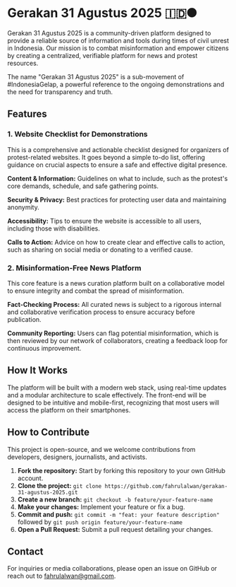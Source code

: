 # Gerakan 31 Agustus 2025 🇮🇩🌑

Gerakan 31 Agustus 2025 is a community-driven platform designed to provide a reliable source of information and tools during times of civil unrest in Indonesia. Our mission is to combat misinformation and empower citizens by creating a centralized, verifiable platform for news and protest resources.

The name "Gerakan 31 Agustus 2025" is a sub-movement of #IndonesiaGelap, a powerful reference to the ongoing demonstrations and the need for transparency and truth.

## Features

### 1. Website Checklist for Demonstrations
This is a comprehensive and actionable checklist designed for organizers of protest-related websites. It goes beyond a simple to-do list, offering guidance on crucial aspects to ensure a safe and effective digital presence.

**Content & Information:** Guidelines on what to include, such as the protest's core demands, schedule, and safe gathering points.

**Security & Privacy:** Best practices for protecting user data and maintaining anonymity.

**Accessibility:** Tips to ensure the website is accessible to all users, including those with disabilities.

**Calls to Action:** Advice on how to create clear and effective calls to action, such as sharing on social media or donating to a verified cause.

### 2. Misinformation-Free News Platform
This core feature is a news curation platform built on a collaborative model to ensure integrity and combat the spread of misinformation.

**Fact-Checking Process:** All curated news is subject to a rigorous internal and collaborative verification process to ensure accuracy before publication.

**Community Reporting:** Users can flag potential misinformation, which is then reviewed by our network of collaborators, creating a feedback loop for continuous improvement.

## How It Works

The platform will be built with a modern web stack, using real-time updates and a modular architecture to scale effectively. The front-end will be designed to be intuitive and mobile-first, recognizing that most users will access the platform on their smartphones.

## How to Contribute

This project is open-source, and we welcome contributions from developers, designers, journalists, and activists.

1. **Fork the repository:** Start by forking this repository to your own GitHub account.
2. **Clone the project:** `git clone https://github.com/fahrulalwan/gerakan-31-agustus-2025.git`
3. **Create a new branch:** `git checkout -b feature/your-feature-name`
4. **Make your changes:** Implement your feature or fix a bug.
5. **Commit and push:** `git commit -m "feat: your feature description"` followed by `git push origin feature/your-feature-name`
6. **Open a Pull Request:** Submit a pull request detailing your changes.

## Contact

For inquiries or media collaborations, please open an issue on GitHub or reach out to fahrulalwan@gmail.com.
